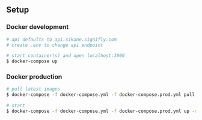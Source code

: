## Setup

### Docker development

``` bash
# api defaults to api.sikane.signifly.com
# create .env to change api endpoint

# start container(s) and open localhost:3000
$ docker-compose up
```

### Docker production

``` bash
# pull latest images
$ docker-compose -f docker-compose.yml -f docker-compose.prod.yml pull

# start
$ docker-compose -f docker-compose.yml -f docker-compose.prod.yml up -d --remove-orphans
```
